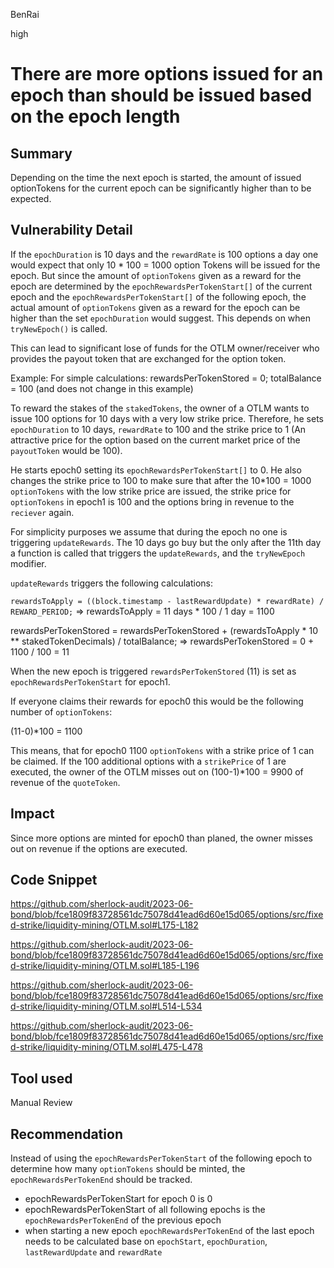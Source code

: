 BenRai

high

# There are more options issued for an epoch than should be issued based on the epoch length

## Summary

Depending on the time the next epoch is started, the amount of issued optionTokens for the current epoch can be significantly higher than to be expected.

## Vulnerability Detail

If the `epochDuration` is 10 days and the `rewardRate` is 100 options a day one would expect that only 10 * 100 = 1000 option Tokens will be issued for the epoch. But since the amount of `optionTokens` given as a reward for the epoch are determined by the `epochRewardsPerTokenStart[]` of the current epoch and the `epochRewardsPerTokenStart[]` of the following epoch, the actual amount of `optionTokens` given as a reward for the epoch can be higher than the set `epochDuration` would suggest. This depends on when `tryNewEpoch()` is called. 

This can lead to significant lose of funds for the OTLM owner/receiver who provides the payout token that are exchanged for the option token.

Example:
For simple calculations:
rewardsPerTokenStored = 0;
totalBalance = 100 (and does not change in this example)


To reward the stakes of the `stakedTokens`, the owner of a OTLM wants to issue 100 options for 10 days with a very low strike price. Therefore, he sets `epochDuration` to 10 days, `rewardRate` to 100 and the strike price to 1 (An attractive price for the option based on the current market price of the `payoutToken` would be 100).  


He starts epoch0 setting its `epochRewardsPerTokenStart[]` to 0. He also changes the strike price to 100 to make sure that after the 10*100 = 1000 `optionTokens` with the low strike price are issued, the strike price for `optionTokens` in epoch1 is 100 and the options bring in revenue to the `reciever` again. 

For simplicity purposes we assume that during the epoch no one is triggering `updateRewards`.
The 10 days go buy but the only after the 11th day a function is called that triggers the `updateRewards`, and the `tryNewEpoch` modifier. 

`updateRewards` triggers the following calculations:

 `rewardsToApply = ((block.timestamp - lastRewardUpdate) * rewardRate) / REWARD_PERIOD;` 
=>  rewardsToApply = 11 days * 100 / 1 day = 1100

rewardsPerTokenStored = rewardsPerTokenStored + (rewardsToApply * 10 ** stakedTokenDecimals) / totalBalance;
=> rewardsPerTokenStored = 0 + 1100 / 100 = 11

When the new epoch is triggered `rewardsPerTokenStored` (11) is set as `epochRewardsPerTokenStart` for epoch1. 

If everyone claims their rewards for epoch0 this would be the following number of `optionTokens`:

(11-0)*100 = 1100 



This means, that for epoch0 1100 `optionTokens` with a strike price of 1 can be claimed.
If the 100 additional options with a `strikePrice` of 1 are executed, the owner of the OTLM misses out on (100-1)*100 = 9900 of revenue of the `quoteToken`.   


## Impact

Since more options are minted for epoch0 than planed, the owner misses out on revenue if the options are executed. 


## Code Snippet

https://github.com/sherlock-audit/2023-06-bond/blob/fce1809f83728561dc75078d41ead6d60e15d065/options/src/fixed-strike/liquidity-mining/OTLM.sol#L175-L182

https://github.com/sherlock-audit/2023-06-bond/blob/fce1809f83728561dc75078d41ead6d60e15d065/options/src/fixed-strike/liquidity-mining/OTLM.sol#L185-L196

https://github.com/sherlock-audit/2023-06-bond/blob/fce1809f83728561dc75078d41ead6d60e15d065/options/src/fixed-strike/liquidity-mining/OTLM.sol#L514-L534

https://github.com/sherlock-audit/2023-06-bond/blob/fce1809f83728561dc75078d41ead6d60e15d065/options/src/fixed-strike/liquidity-mining/OTLM.sol#L475-L478


## Tool used

Manual Review

## Recommendation

Instead of using the `epochRewardsPerTokenStart` of the following epoch to determine how many `optionTokens` should be minted, the ` epochRewardsPerTokenEnd` should be tracked.
 
-  epochRewardsPerTokenStart for epoch 0 is 0
- epochRewardsPerTokenStart of all following epochs is the ` epochRewardsPerTokenEnd ` of the previous epoch
- when starting a new epoch `epochRewardsPerTokenEnd` of the last epoch needs to be calculated base on `epochStart`, `epochDuration`, `lastRewardUpdate` and `rewardRate` 
